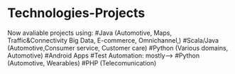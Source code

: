 # Technologies-Projects
Now avaliable projects using:
#Java (Automotive, Maps, Traffic&Connectivity Big Data, E-commerce, Omnichannel,)
#Scala/Java (Automotive,Consumer service, Customer care)
#Python (Various domains, Automotive)
#Android Apps
#Test Automation: mostly--> #Python (Automotive, Wearables)
#PHP (Telecomunication)
